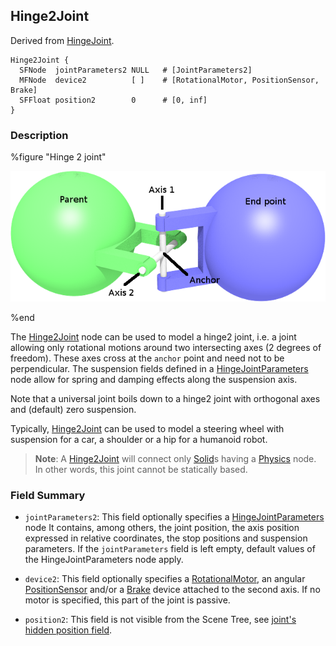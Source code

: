 ## Hinge2Joint

Derived from [HingeJoint](hingejoint.md).

```
Hinge2Joint {
  SFNode  jointParameters2 NULL   # [JointParameters2]
  MFNode  device2          [ ]    # [RotationalMotor, PositionSensor, Brake]
  SFFloat position2        0      # [0, inf]
}
```

### Description

%figure "Hinge 2 joint"

![hinge2Joint.png](images/hinge2Joint.png)

%end

The [Hinge2Joint](#hinge2joint) node can be used to model a hinge2 joint, i.e. a joint allowing only rotational motions around two intersecting axes (2 degrees of freedom).
These axes cross at the `anchor` point and need not to be perpendicular.
The suspension fields defined in a [HingeJointParameters](hingejointparameters.md) node allow for spring and damping effects along the suspension axis.

Note that a universal joint boils down to a hinge2 joint with orthogonal axes and (default) zero suspension.

Typically, [Hinge2Joint](#hinge2joint) can be used to model a steering wheel with suspension for a car, a shoulder or a hip for a humanoid robot.

> **Note**: A [Hinge2Joint](#hinge2joint) will connect only [Solid](solid.md)s having a [Physics](physics.md) node.
In other words, this joint cannot be statically based.

### Field Summary

- `jointParameters2`: This field optionally specifies a
[HingeJointParameters](hingejointparameters.md) node It contains, among others,
the joint position, the axis position expressed in relative coordinates, the
stop positions and suspension parameters. If the `jointParameters` field is left
empty, default values of the HingeJointParameters node apply.

- `device2`: This field optionally specifies a
[RotationalMotor](rotationalmotor.md), an angular
[PositionSensor](positionsensor.md) and/or a [Brake](brake.md) device attached
to the second axis. If no motor is specified, this part of the joint is passive.

- `position2`: This field is not visible from the Scene Tree, see [joint's hidden position field](joint.md#joint-s-hidden-position-fields).
